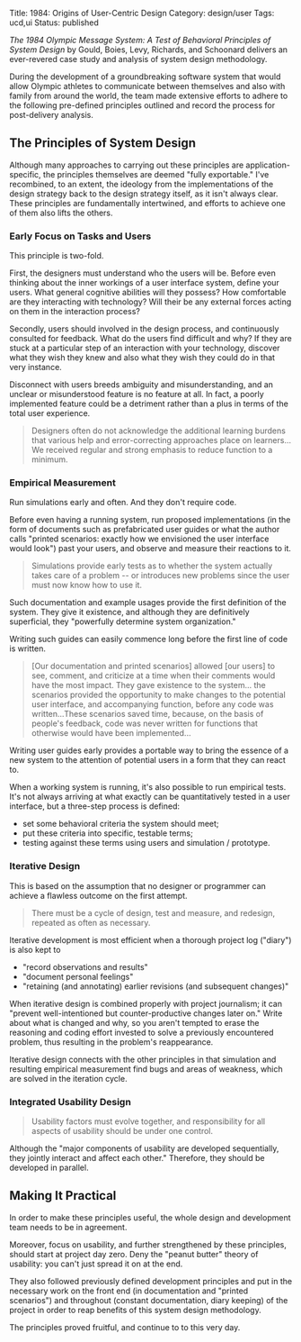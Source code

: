 Title: 1984: Origins of User-Centric Design 
Category: design/user
Tags: ucd,ui
Status: published

_The 1984 Olympic Message System: A Test of Behavioral Principles of System Design_ by Gould, Boies, Levy, Richards, and Schoonard delivers an ever-revered case study and analysis of system design methodology.

During the development of a groundbreaking software system that would allow Olympic athletes to communicate between themselves and also with family from around the world, the team made extensive efforts to adhere to the following pre-defined principles outlined and record the process for post-delivery analysis.

## The Principles of System Design

Although many approaches to carrying out these principles are application-specific, the principles themselves are deemed "fully exportable." I've recombined, to an extent, the ideology from the implementations of the design strategy back to the design strategy itself, as it isn't always clear. These principles are fundamentally intertwined, and efforts to achieve one of them also lifts the others.

### Early Focus on Tasks and Users

This principle is two-fold.

First, the designers must understand who the users will be. Before even thinking about the inner workings of a user interface system, define your users. What general cognitive abilities will they possess? How comfortable are they interacting with technology? Will their be any external forces acting on them in the interaction process?

Secondly, users should involved in the design process, and continuously consulted for feedback. What do the users find difficult and why? If they are stuck at a particular step of an interaction with your technology, discover what they wish they knew and also what they wish they could do in that very instance.

Disconnect with users breeds ambiguity and misunderstanding, and an unclear or misunderstood feature is no feature at all. In fact, a poorly implemented feature could be a detriment rather than a plus in terms of the total user experience.
> Designers often do not acknowledge the additional learning burdens that various help and error-correcting approaches place on learners... We received regular and strong emphasis to reduce function to a minimum.
   

### Empirical Measurement

Run simulations early and often. And they don't require code.

Before even having a running system, run proposed implementations (in the form of documents such as prefabricated user guides or what the author calls "printed scenarios: exactly how we envisioned the user interface would look") past your users, and observe and measure their reactions to it.

> Simulations provide early tests as to whether the system actually takes care of a problem -- or introduces new problems since the user must now know how to use it.

Such documentation and example usages provide the first definition of the system. They give it existence, and although they are definitively superficial, they "powerfully determine system organization."

Writing such guides can easily commence long before the first line of code is written.

> [Our documentation and printed scenarios] allowed [our users] to see, comment, and criticize at a time when their comments would have the most impact. They gave existence to the system... the scenarios provided the opportunity to make changes to the potential user interface, and accompanying function, before any code was written...These scenarios saved time, because, on the basis of people's feedback, code was never written for functions that otherwise would have been implemented...

Writing user guides early provides a portable way to bring the essence of a new system to the attention of potential users in a form that they can react to.

When a working system is running, it's also possible to run empirical tests. It's not always arriving at what exactly can be quantitatively tested in a user interface, but a three-step process is defined:

- set some behavioral criteria the system should meet;
- put these criteria into specific, testable terms;
- testing against these terms using users and simulation / prototype.

### Iterative Design

This is based on the assumption that no designer or programmer can achieve a flawless outcome on the first attempt.

> There must be a cycle of design, test and measure, and redesign, repeated as often as necessary.

Iterative development is most efficient when a thorough project log ("diary") is also kept to

- "record observations and results"
- "document personal feelings"
- "retaining (and annotating) earlier revisions (and subsequent changes)"

When iterative design is combined properly with project journalism; it can "prevent well-intentioned but counter-productive changes later on." Write about what is changed and why, so you aren't tempted to erase the reasoning and coding effort invested to solve a previously encountered problem, thus resulting in the problem's reappearance.

Iterative design connects with the other principles in that simulation and resulting empirical measurement find bugs and areas of weakness, which are solved in the  iteration cycle.

### Integrated Usability Design

> Usability factors must evolve together, and responsibility for all aspects of usability should be under one control.

Although the "major components of usability are developed sequentially, they jointly interact and affect each other." Therefore, they should be developed in parallel.

## Making It Practical

In order to make these principles useful, the whole design and development team needs to be in agreement.

Moreover, focus on usability, and further strengthened by these principles, should start at project day zero. Deny the "peanut butter" theory of usability: you can't just spread it on at the end.

They also followed previously defined development principles and put in the necessary work on the front end (in documentation and "printed scenarios") and throughout (constant documentation, diary keeping) of the project in order to reap benefits of this system design methodology.

The principles proved fruitful, and continue to to this very day.


